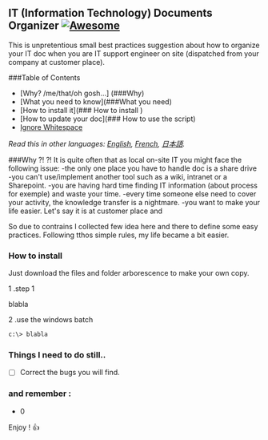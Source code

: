 ## IT (Information Technology) Documents Organizer [![Awesome](https://cdn.rawgit.com/sindresorhus/awesome/d7305f38d29fed78fa85652e3a63e154dd8e8829/media/badge.svg)](https://github.com/Will-777/spawn_mobs_mcpi.git)


This is unpretentious small best practices suggestion  about how to organize your IT doc when you 
are IT support engineer on site (dispatched from your company at customer place).  


###Table of Contents
 - [Why? /me/that/oh gosh...] (###Why)
 - [What you need to know](###What you need)
 - [How to install it](### How to install )
 - [How to update your doc](### How to use the script)
  - [Ignore Whitespace](#ignore-whitespace)

*Read this in other languages: [English](README.md), [French](README.fr.md), [日本語](README.ja.md).*

###Why ?! ?!
It is quite often that as local on-site IT you might face the following issue:
-the only one place you have to handle doc is a share drive
-you can't use/implement another tool such as a wiki, intranet or a Sharepoint. 
-you are having hard time finding IT information (about process for exemple) and waste your time.
-every time someone else need to cover your activity, the knowledge transfer is a nightmare.
-you want to make your life easier. Let's say it is at customer place and 

So due to contrains I collected few idea here and there to define some easy practices.
Following tthos simple rules, my life became a bit easier.


### How to install 
Just download the files and folder arborescence to make your own copy.




 1 .step 1

blabla

 2 .use the windows batch 
```bash
c:\> blabla 
```


### Things I need to do still..
- [ ] Correct the bugs you will find.


### and remember :
  - 0


Enjoy ! :+1:



